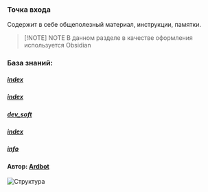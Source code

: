 ### Точка входа

Содержит в себе общеполезный материал, инструкции, памятки.

> [!NOTE] NOTE
> В данном разделе в качестве оформления используется Obsidian
### База знаний:

##### [index](projects/soft/index.md)
##### [index](projects/device/index.md)
##### [dev_soft](projects/development/dev_soft.md)
##### [index](projects/development/index.md)
##### [info](projects/info/info.md)

#### Автор: [Ardbot](https://github.com/Ardbot)

![Структура](Структура.canvas)